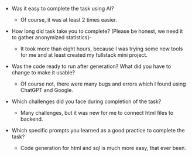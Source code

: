 - Was it easy to complete the task using AI?

    * Of course, it was at least 2 times easier.
  
- How long did task take you to complete? (Please be honest, we need it to gather anonymized statistics)-
    * It took more than eight hours, because I was trying some new tools for me and at least created my fullstack mini
      project.
- Was the code ready to run after generation? What did you have to change to make it usable?
    * Of course not, there were many bugs and errors which I found using ChatGPT and Google.
- Which challenges did you face during completion of the task?

    * Many challenges, but it was new for me to connect html files to backend.
- Which specific prompts you learned as a good practice to complete the task?

    * Code generation for html and sql is much more easy, that ever been. 
